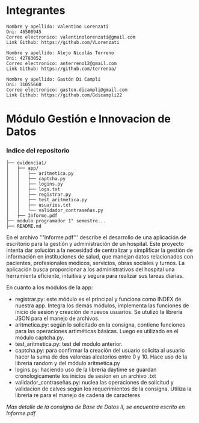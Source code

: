 # Integrantes

    Nombre y apellido: Valentino Lorenzati
    Dni: 46508945
    Correo electronico: valentinolorenzati@gmail.com
    Link Github: https://github.com/VLorenzati

    Nombre y apellido: Alejo Nicolás Terreno
    Dni: 42783052    
    Correo electronico: anterreno12@gmail.com
    Link Github: https://github.com/terrenoa/

    Nombre y apellido: Gastón Di Campli
    Dni: 31055660
    Correo electronico: gaston.dicampli@gmail.com
    Link Github: https://github.com/Gdicampli22

    
# Módulo Gestión e Innovacion de Datos

### Indice del repositorio


    ├── evidencia1/
    │   ├── app/
    │   │   ├── aritmetica.py
    │   │   ├── captcha.py
    │   │   ├── logins.py
    │   │   ├── logs.txt
    │   │   ├── registrar.py
    │   │   ├── test_aritmetica.py
    │   │   ├── usuarios.txt
    │   │   └── validador_contraseñas.py
    │   ├── Informe.pdf
    ├── modulo programador 1° semestre...
    ├── README.md


En el archivo '''Informe.pdf''' describe el desarrollo de una aplicación de escritorio para la gestión 
y administración de un hospital. Este proyecto intenta dar solución a la necesidad de centralizar 
y simplificar la gestión de información en instituciones de salud, que manejan datos relacionados con pacientes, profesionales médicos, servicios, obras sociales y turnos. La aplicación busca proporcionar a los administrativos del hospital una herramienta 
eficiente, intuitiva y segura para realizar sus tareas diarias.

En cuanto a los módulos de la app:
- registrar.py: este módulo es el principal y funciona como INDEX de nuestra app. Integra los demás módulos, implementa las funciones de inicio de sesion y creación de nuevos usuarios. Se utulizo la libreria JSON para el manejo de archivos.
- aritmetica.py: según lo solicitado en la consigna, contiene funciones para las operaciones artiméticas básicas. Luego es utilizado en el módulo captcha.py.
- test_aritmetica.py: test del modulo anterior.
- captcha.py: para confirmar la creación del usuario solicita al usuario hacer la suma de dos valoreas aleatorios entre 0 y 10. Hace uso de la libreria random y del módulo aritmetica.py
- logins.py: haciendo uso de la libreria daytime se guardan cronologicamente los inicios de sesion en un archivo .txt
- validador_contraseñas.py: nuclea las operaciones de solicitud y validacion de calves según los requerimientos de la consigna. Utiliza la libreria re para el manejo de cadena de caracteres

*Mas detalle de la consigna de Base de Datos II, se encuentra escrito en Informe.pdf*
